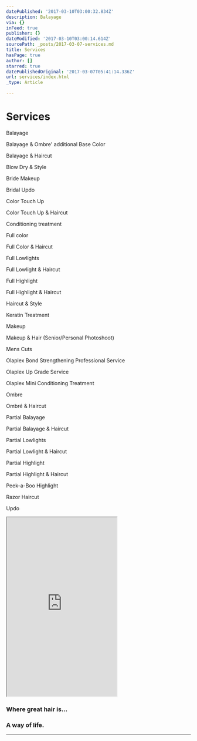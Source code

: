 ```yaml
---
datePublished: '2017-03-10T03:00:32.834Z'
description: Balayage
via: {}
inFeed: true
publisher: {}
dateModified: '2017-03-10T03:00:14.614Z'
sourcePath: _posts/2017-03-07-services.md
title: Services
hasPage: true
author: []
starred: true
datePublishedOriginal: '2017-03-07T05:41:14.336Z'
url: services/index.html
_type: Article

---
```

# Services

Balayage

Balayage & Ombre' additional Base Color

Balayage & Haircut

Blow Dry & Style

Bride Makeup

Bridal Updo

Color Touch Up

Color Touch Up & Haircut

Conditioning treatment

Full color

Full Color & Haircut

Full Lowlights

Full Lowlight & Haircut

Full Highlight

Full Highlight & Haircut

Haircut & Style

Keratin Treatment

Makeup

Makeup & Hair (Senior/Personal Photoshoot)

Mens Cuts

Olaplex Bond Strengthening Professional Service

Olaplex Up Grade Service

Olaplex Mini Conditioning Treatment

Ombre

Ombré & Haircut

Partial Balayage

Partial Balayage & Haircut

Partial Lowlights

Partial Lowlight & Haircut

Partial Highlight

Partial Highlight & Haircut

Peek-a-Boo Highlight

Razor Haircut

Updo

<iframe src="https://the-grid.github.io/ed-userhtml/?g=eJx9jr0KwjAUhXefItwHSBxFmgpSEKHo0MmppPG2DaZJyU2Jvr0VW0fX8_edTLE-YCuhj3HcC5FS4qR7vE_WaBNfXPtBVIvgOlFgqyYbuaLxeWgmMg6JZFVUt3IHLJpoUcLVzVlk9KvNjgodRgl1Y5V7QJ6ZoWMU9H_wcQGI86A6pPUIXnyqyxMfP8vKzrOrwfwX7XwC1vhwxyBhC0zkmVD55g0pnVQU" height="488" style=""></iframe>

### Where great hair is...

### A way of life.

---